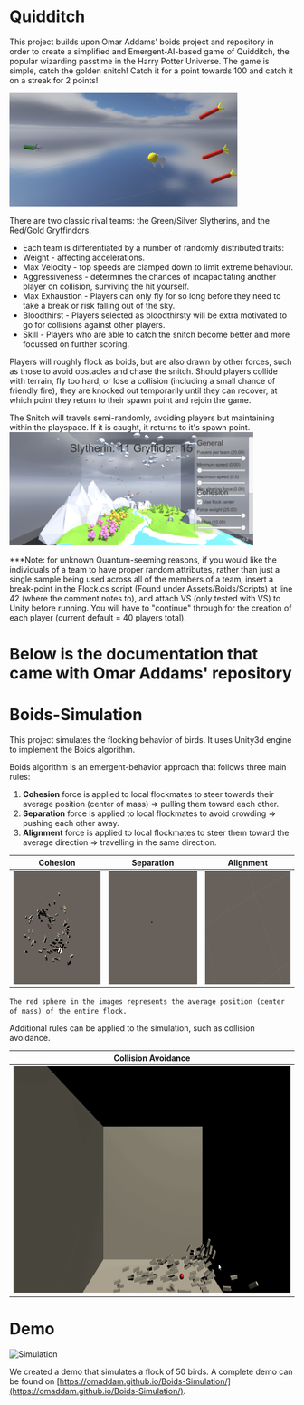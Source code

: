 # Quidditch
This project builds upon Omar Addams' boids project and repository in order to create a simplified and Emergent-AI-based game of Quidditch,
the popular wizarding passtime in the Harry Potter Universe.
The game is simple, catch the golden snitch! Catch it for a point towards 100 and catch it on a streak for 2 points!

<img src="docs/Capture1.PNG" height="200" />

There are two classic rival teams: the Green/Silver Slytherins, and the Red/Gold Gryffindors.

- Each team is differentiated by a number of randomly distributed traits:
- Weight - affecting accelerations.
- Max Velocity - top speeds are clamped down to limit extreme behaviour.
- Aggressiveness - determines the chances of incapacitating another player on collision, surviving the hit yourself.
- Max Exhaustion - Players can only fly for so long before they need to take a break or risk falling out of the sky.
- Bloodthirst - Players selected as bloodthirsty will be extra motivated to go for collisions against other players.
- Skill - Players who are able to catch the snitch become better and more focussed on further scoring.

Players will roughly flock as boids, but are also drawn by other forces, such as those to avoid obstacles and chase the snitch.
Should players collide with terrain, fly too hard, or lose a collision (including a small chance of friendly fire), they are knocked out 
temporarily until they can recover, at which point they return to their spawn point and rejoin the game.

The Snitch will travels semi-randomly, avoiding players but maintaining within the playspace. 
If it is caught, it returns to it's spawn point.
<img src="docs/Capture2.PNG" height="200" />


***Note: for unknown Quantum-seeming reasons, if you would like the individuals of a team to have proper random attributes, 
rather than just a single sample being used across all of the members of a team, insert a break-point in the 
Flock.cs script (Found under Assets/Boids/Scripts) at line 42 (where the comment notes to), and attach VS (only tested with VS)
to Unity before running. You will have to "continue" through for the creation of each player (current default = 40 players total).


# Below is the documentation that came with Omar Addams' repository

# Boids-Simulation
This project simulates the flocking behavior of birds. It uses Unity3d engine to implement the Boids algorithm.

Boids algorithm is an emergent-behavior approach that follows three main rules:

1) **Cohesion** force is applied to local flockmates to steer towards their average position (center of mass) => pulling them toward each other.
2) **Separation** force is applied to local flockmates to avoid crowding => pushing each other away.
3) **Alignment** force is applied to local flockmates to steer them toward the average direction => travelling in the same direction.

| Cohesion | Separation | Alignment |
| :-----: | :-------: | :-------: |
| <img src="docs/Cohesion.gif" height="200" /> | <img src="docs/Separation.gif" height="200" /> | <img src="docs/Alignment.gif" height="200" /> |

`The red sphere in the images represents the average position (center of mass) of the entire flock.`

Additional rules can be applied to the simulation, such as collision avoidance.

| Collision Avoidance |
| :-----: |
| <img src="docs/CollisionAvoidance.gif" height="400" /> |

# Demo

![Simulation](docs/Simulation.gif)

We created a demo that simulates a flock of 50 birds.
A complete demo can be found on [https://omaddam.github.io/Boids-Simulation/](https://omaddam.github.io/Boids-Simulation/).
